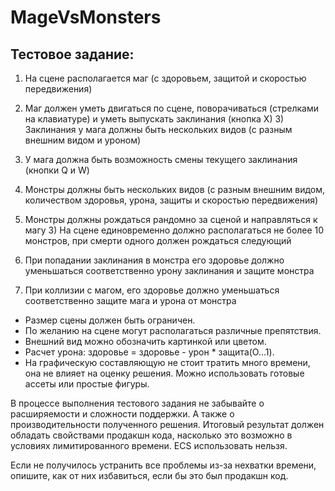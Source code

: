# MageVsMonsters

## Тестовое задание:

1) На сцене располагается маг (с здоровьем, защитой и скоростью передвижения)
2) Маг должен уметь двигаться по сцене, поворачиваться (стрелками на клавиатуре) и уметь выпускать заклинания (кнопка Х)
З) Заклинания у мага должны быть нескольких видов (с разным внешним видом и уроном)
4) У мага должна быть возможность смены текущего заклинания (кнопки Q и W)

1) Монстры должны быть нескольких видов (с разным внешним видом, количеством здоровья, урона, защиты и скоростью передвижения)
2) Монстры должны рождаться рандомно за сценой и направляться к магу
З) На сцене единовременно должно располагаться не более 10 монстров, при смерти одного должен рождаться следующий
4) При попадании заклинания в монстра его здоровье должно уменьшаться соответственно урону заклинания и защите монстра
5) При коллизии с магом, его здоровье должно уменьшаться соответственно защите мага и урона от монстра

- Размер сцены должен быть ограничен.
- По желанию на сцене могут располагаться различные препятствия.
- Внешний вид можно обозначить картинкой или цветом.
- Расчет урона: здоровье = здоровье - урон * защита(О...1).
- На графическую составляющую не стоит тратить много времени, она не влияет на оценку решения. Можно использовать готовые ассеты или простые фигуры.

В процессе выполнения тестового задания не забывайте о расширяемости и сложности поддержки. А также о производительности полученного решения. Итоговый результат должен обладать свойствами продакшн кода, насколько это возможно в условиях лимитированного времени. ECS использовать нельзя.

Если не получилось устранить все проблемы из-за нехватки времени, опишите, как от них избавиться, если бы это был продакшн код.